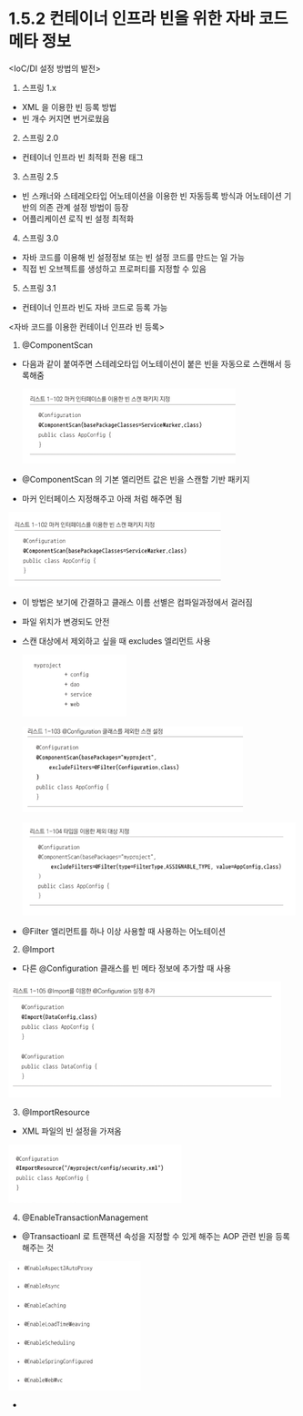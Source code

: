 # 1.5.2 컨테이너 인프라 빈을 위한 자바 코드 메타 정보

<IoC/DI 설정 방법의 발전>

1) 스프링 1.x

- XML 을 이용한 빈 등록 방법
- 빈 개수 커지면 번거로웠음

2) 스프링 2.0

- 컨테이너 인프라 빈 최적화 전용 태그

3) 스프링 2.5 

- 빈 스캐너와 스테레오타입 어노테이션을 이용한 빈 자동등록 방식과 어노테이션 기반의 의존 관계 설정 방법이 등장
- 어플리케이션 로직 빈 설정 최적화

4) 스프링 3.0

- 자바 코드를 이용해 빈 설정정보 또는 빈 설정 코드를 만드는 일 가능
- 직접 빈 오브젝트를 생성하고 프로퍼티를 지정할 수 있음

5) 스프링 3.1

- 컨테이너 인프라 빈도 자바 코드로 등록 가능

<자바 코드를 이용한 컨테이너 인프라 빈 등록>

1) @ComponentScan

- 다음과 같이 붙여주면 스테레오타입 어노테이션이 붙은 빈을 자동으로 스캔해서 등록해줌

    ![1%205%202%20%E1%84%8F%E1%85%A5%E1%86%AB%E1%84%90%E1%85%A6%E1%84%8B%E1%85%B5%E1%84%82%E1%85%A5%20%E1%84%8B%E1%85%B5%E1%86%AB%E1%84%91%E1%85%B3%E1%84%85%E1%85%A1%20%E1%84%87%E1%85%B5%E1%86%AB%E1%84%8B%E1%85%B3%E1%86%AF%20%E1%84%8B%E1%85%B1%E1%84%92%E1%85%A1%E1%86%AB%20%E1%84%8C%E1%85%A1%E1%84%87%E1%85%A1%20%E1%84%8F%E1%85%A9%E1%84%83%E1%85%B3%20%E1%84%86%E1%85%A6%E1%84%90%20382c2e0c5ff14eb48e860694a6a46ca9/Untitled.png](1%205%202%20%E1%84%8F%E1%85%A5%E1%86%AB%E1%84%90%E1%85%A6%E1%84%8B%E1%85%B5%E1%84%82%E1%85%A5%20%E1%84%8B%E1%85%B5%E1%86%AB%E1%84%91%E1%85%B3%E1%84%85%E1%85%A1%20%E1%84%87%E1%85%B5%E1%86%AB%E1%84%8B%E1%85%B3%E1%86%AF%20%E1%84%8B%E1%85%B1%E1%84%92%E1%85%A1%E1%86%AB%20%E1%84%8C%E1%85%A1%E1%84%87%E1%85%A1%20%E1%84%8F%E1%85%A9%E1%84%83%E1%85%B3%20%E1%84%86%E1%85%A6%E1%84%90%20382c2e0c5ff14eb48e860694a6a46ca9/Untitled.png)

- @ComponentScan 의 기본 엘리먼트 값은 빈을 스캔할 기반 패키지
- 마커 인터페이스 지정해주고 아래 처럼 해주면 됨

![1%205%202%20%E1%84%8F%E1%85%A5%E1%86%AB%E1%84%90%E1%85%A6%E1%84%8B%E1%85%B5%E1%84%82%E1%85%A5%20%E1%84%8B%E1%85%B5%E1%86%AB%E1%84%91%E1%85%B3%E1%84%85%E1%85%A1%20%E1%84%87%E1%85%B5%E1%86%AB%E1%84%8B%E1%85%B3%E1%86%AF%20%E1%84%8B%E1%85%B1%E1%84%92%E1%85%A1%E1%86%AB%20%E1%84%8C%E1%85%A1%E1%84%87%E1%85%A1%20%E1%84%8F%E1%85%A9%E1%84%83%E1%85%B3%20%E1%84%86%E1%85%A6%E1%84%90%20382c2e0c5ff14eb48e860694a6a46ca9/Untitled%201.png](1%205%202%20%E1%84%8F%E1%85%A5%E1%86%AB%E1%84%90%E1%85%A6%E1%84%8B%E1%85%B5%E1%84%82%E1%85%A5%20%E1%84%8B%E1%85%B5%E1%86%AB%E1%84%91%E1%85%B3%E1%84%85%E1%85%A1%20%E1%84%87%E1%85%B5%E1%86%AB%E1%84%8B%E1%85%B3%E1%86%AF%20%E1%84%8B%E1%85%B1%E1%84%92%E1%85%A1%E1%86%AB%20%E1%84%8C%E1%85%A1%E1%84%87%E1%85%A1%20%E1%84%8F%E1%85%A9%E1%84%83%E1%85%B3%20%E1%84%86%E1%85%A6%E1%84%90%20382c2e0c5ff14eb48e860694a6a46ca9/Untitled%201.png)

- 이 방법은 보기에 간결하고 클래스 이름 선별은 컴파일과정에서 걸러짐
- 파일 위치가 변경되도 안전
- 스캔 대상에서 제외하고 싶을 때 excludes 엘리먼트 사용

    ![1%205%202%20%E1%84%8F%E1%85%A5%E1%86%AB%E1%84%90%E1%85%A6%E1%84%8B%E1%85%B5%E1%84%82%E1%85%A5%20%E1%84%8B%E1%85%B5%E1%86%AB%E1%84%91%E1%85%B3%E1%84%85%E1%85%A1%20%E1%84%87%E1%85%B5%E1%86%AB%E1%84%8B%E1%85%B3%E1%86%AF%20%E1%84%8B%E1%85%B1%E1%84%92%E1%85%A1%E1%86%AB%20%E1%84%8C%E1%85%A1%E1%84%87%E1%85%A1%20%E1%84%8F%E1%85%A9%E1%84%83%E1%85%B3%20%E1%84%86%E1%85%A6%E1%84%90%20382c2e0c5ff14eb48e860694a6a46ca9/Untitled%202.png](1%205%202%20%E1%84%8F%E1%85%A5%E1%86%AB%E1%84%90%E1%85%A6%E1%84%8B%E1%85%B5%E1%84%82%E1%85%A5%20%E1%84%8B%E1%85%B5%E1%86%AB%E1%84%91%E1%85%B3%E1%84%85%E1%85%A1%20%E1%84%87%E1%85%B5%E1%86%AB%E1%84%8B%E1%85%B3%E1%86%AF%20%E1%84%8B%E1%85%B1%E1%84%92%E1%85%A1%E1%86%AB%20%E1%84%8C%E1%85%A1%E1%84%87%E1%85%A1%20%E1%84%8F%E1%85%A9%E1%84%83%E1%85%B3%20%E1%84%86%E1%85%A6%E1%84%90%20382c2e0c5ff14eb48e860694a6a46ca9/Untitled%202.png)

    ![1%205%202%20%E1%84%8F%E1%85%A5%E1%86%AB%E1%84%90%E1%85%A6%E1%84%8B%E1%85%B5%E1%84%82%E1%85%A5%20%E1%84%8B%E1%85%B5%E1%86%AB%E1%84%91%E1%85%B3%E1%84%85%E1%85%A1%20%E1%84%87%E1%85%B5%E1%86%AB%E1%84%8B%E1%85%B3%E1%86%AF%20%E1%84%8B%E1%85%B1%E1%84%92%E1%85%A1%E1%86%AB%20%E1%84%8C%E1%85%A1%E1%84%87%E1%85%A1%20%E1%84%8F%E1%85%A9%E1%84%83%E1%85%B3%20%E1%84%86%E1%85%A6%E1%84%90%20382c2e0c5ff14eb48e860694a6a46ca9/Untitled%203.png](1%205%202%20%E1%84%8F%E1%85%A5%E1%86%AB%E1%84%90%E1%85%A6%E1%84%8B%E1%85%B5%E1%84%82%E1%85%A5%20%E1%84%8B%E1%85%B5%E1%86%AB%E1%84%91%E1%85%B3%E1%84%85%E1%85%A1%20%E1%84%87%E1%85%B5%E1%86%AB%E1%84%8B%E1%85%B3%E1%86%AF%20%E1%84%8B%E1%85%B1%E1%84%92%E1%85%A1%E1%86%AB%20%E1%84%8C%E1%85%A1%E1%84%87%E1%85%A1%20%E1%84%8F%E1%85%A9%E1%84%83%E1%85%B3%20%E1%84%86%E1%85%A6%E1%84%90%20382c2e0c5ff14eb48e860694a6a46ca9/Untitled%203.png)

    ![1%205%202%20%E1%84%8F%E1%85%A5%E1%86%AB%E1%84%90%E1%85%A6%E1%84%8B%E1%85%B5%E1%84%82%E1%85%A5%20%E1%84%8B%E1%85%B5%E1%86%AB%E1%84%91%E1%85%B3%E1%84%85%E1%85%A1%20%E1%84%87%E1%85%B5%E1%86%AB%E1%84%8B%E1%85%B3%E1%86%AF%20%E1%84%8B%E1%85%B1%E1%84%92%E1%85%A1%E1%86%AB%20%E1%84%8C%E1%85%A1%E1%84%87%E1%85%A1%20%E1%84%8F%E1%85%A9%E1%84%83%E1%85%B3%20%E1%84%86%E1%85%A6%E1%84%90%20382c2e0c5ff14eb48e860694a6a46ca9/Untitled%204.png](1%205%202%20%E1%84%8F%E1%85%A5%E1%86%AB%E1%84%90%E1%85%A6%E1%84%8B%E1%85%B5%E1%84%82%E1%85%A5%20%E1%84%8B%E1%85%B5%E1%86%AB%E1%84%91%E1%85%B3%E1%84%85%E1%85%A1%20%E1%84%87%E1%85%B5%E1%86%AB%E1%84%8B%E1%85%B3%E1%86%AF%20%E1%84%8B%E1%85%B1%E1%84%92%E1%85%A1%E1%86%AB%20%E1%84%8C%E1%85%A1%E1%84%87%E1%85%A1%20%E1%84%8F%E1%85%A9%E1%84%83%E1%85%B3%20%E1%84%86%E1%85%A6%E1%84%90%20382c2e0c5ff14eb48e860694a6a46ca9/Untitled%204.png)

- @Filter 엘리먼트를 하나 이상 사용할 때 사용하는 어노테이션

2) @Import

- 다른 @Configuration 클래스를 빈 메타 정보에 추가할 때 사용

![1%205%202%20%E1%84%8F%E1%85%A5%E1%86%AB%E1%84%90%E1%85%A6%E1%84%8B%E1%85%B5%E1%84%82%E1%85%A5%20%E1%84%8B%E1%85%B5%E1%86%AB%E1%84%91%E1%85%B3%E1%84%85%E1%85%A1%20%E1%84%87%E1%85%B5%E1%86%AB%E1%84%8B%E1%85%B3%E1%86%AF%20%E1%84%8B%E1%85%B1%E1%84%92%E1%85%A1%E1%86%AB%20%E1%84%8C%E1%85%A1%E1%84%87%E1%85%A1%20%E1%84%8F%E1%85%A9%E1%84%83%E1%85%B3%20%E1%84%86%E1%85%A6%E1%84%90%20382c2e0c5ff14eb48e860694a6a46ca9/Untitled%205.png](1%205%202%20%E1%84%8F%E1%85%A5%E1%86%AB%E1%84%90%E1%85%A6%E1%84%8B%E1%85%B5%E1%84%82%E1%85%A5%20%E1%84%8B%E1%85%B5%E1%86%AB%E1%84%91%E1%85%B3%E1%84%85%E1%85%A1%20%E1%84%87%E1%85%B5%E1%86%AB%E1%84%8B%E1%85%B3%E1%86%AF%20%E1%84%8B%E1%85%B1%E1%84%92%E1%85%A1%E1%86%AB%20%E1%84%8C%E1%85%A1%E1%84%87%E1%85%A1%20%E1%84%8F%E1%85%A9%E1%84%83%E1%85%B3%20%E1%84%86%E1%85%A6%E1%84%90%20382c2e0c5ff14eb48e860694a6a46ca9/Untitled%205.png)

3) @ImportResource

- XML  파일의 빈 설정을 가져옴

![1%205%202%20%E1%84%8F%E1%85%A5%E1%86%AB%E1%84%90%E1%85%A6%E1%84%8B%E1%85%B5%E1%84%82%E1%85%A5%20%E1%84%8B%E1%85%B5%E1%86%AB%E1%84%91%E1%85%B3%E1%84%85%E1%85%A1%20%E1%84%87%E1%85%B5%E1%86%AB%E1%84%8B%E1%85%B3%E1%86%AF%20%E1%84%8B%E1%85%B1%E1%84%92%E1%85%A1%E1%86%AB%20%E1%84%8C%E1%85%A1%E1%84%87%E1%85%A1%20%E1%84%8F%E1%85%A9%E1%84%83%E1%85%B3%20%E1%84%86%E1%85%A6%E1%84%90%20382c2e0c5ff14eb48e860694a6a46ca9/Untitled%206.png](1%205%202%20%E1%84%8F%E1%85%A5%E1%86%AB%E1%84%90%E1%85%A6%E1%84%8B%E1%85%B5%E1%84%82%E1%85%A5%20%E1%84%8B%E1%85%B5%E1%86%AB%E1%84%91%E1%85%B3%E1%84%85%E1%85%A1%20%E1%84%87%E1%85%B5%E1%86%AB%E1%84%8B%E1%85%B3%E1%86%AF%20%E1%84%8B%E1%85%B1%E1%84%92%E1%85%A1%E1%86%AB%20%E1%84%8C%E1%85%A1%E1%84%87%E1%85%A1%20%E1%84%8F%E1%85%A9%E1%84%83%E1%85%B3%20%E1%84%86%E1%85%A6%E1%84%90%20382c2e0c5ff14eb48e860694a6a46ca9/Untitled%206.png)

4) @EnableTransactionManagement

- @Transactioanl 로 트랜잭션 속성을 지정할 수 있게 해주는 AOP 관련 빈을 등록해주는 것

![1%205%202%20%E1%84%8F%E1%85%A5%E1%86%AB%E1%84%90%E1%85%A6%E1%84%8B%E1%85%B5%E1%84%82%E1%85%A5%20%E1%84%8B%E1%85%B5%E1%86%AB%E1%84%91%E1%85%B3%E1%84%85%E1%85%A1%20%E1%84%87%E1%85%B5%E1%86%AB%E1%84%8B%E1%85%B3%E1%86%AF%20%E1%84%8B%E1%85%B1%E1%84%92%E1%85%A1%E1%86%AB%20%E1%84%8C%E1%85%A1%E1%84%87%E1%85%A1%20%E1%84%8F%E1%85%A9%E1%84%83%E1%85%B3%20%E1%84%86%E1%85%A6%E1%84%90%20382c2e0c5ff14eb48e860694a6a46ca9/Untitled%207.png](1%205%202%20%E1%84%8F%E1%85%A5%E1%86%AB%E1%84%90%E1%85%A6%E1%84%8B%E1%85%B5%E1%84%82%E1%85%A5%20%E1%84%8B%E1%85%B5%E1%86%AB%E1%84%91%E1%85%B3%E1%84%85%E1%85%A1%20%E1%84%87%E1%85%B5%E1%86%AB%E1%84%8B%E1%85%B3%E1%86%AF%20%E1%84%8B%E1%85%B1%E1%84%92%E1%85%A1%E1%86%AB%20%E1%84%8C%E1%85%A1%E1%84%87%E1%85%A1%20%E1%84%8F%E1%85%A9%E1%84%83%E1%85%B3%20%E1%84%86%E1%85%A6%E1%84%90%20382c2e0c5ff14eb48e860694a6a46ca9/Untitled%207.png)

-